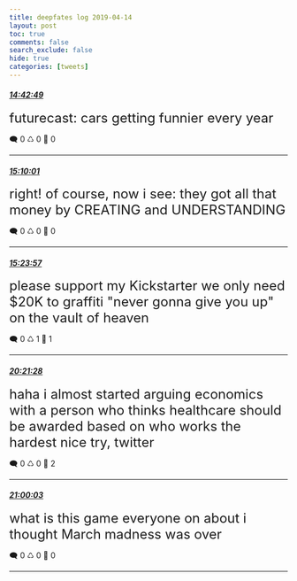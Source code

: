```yaml
---
title: deepfates log 2019-04-14
layout: post
toc: true
comments: false
search_exclude: false
hide: true
categories: [tweets]
---
```



#### <a href = "https://twitter.com/deepfates/status/1117528659189833728">*14:42:49*</a>

<font size="5">futurecast: cars getting funnier every year</font>



🗨️ 0 ♺ 0 🤍  0   

---
    
#### <a href = "https://twitter.com/deepfates/status/1117535503429947393">*15:10:01*</a>

<font size="5">right! of course, now i see: they got all that money by CREATING and UNDERSTANDING</font>



🗨️ 0 ♺ 0 🤍  0   

---
    
#### <a href = "https://twitter.com/deepfates/status/1117539011227082752">*15:23:57*</a>

<font size="5">please support my Kickstarter we only need $20K to graffiti "never gonna give you up" on the vault of heaven</font>



🗨️ 0 ♺ 1 🤍  1   

---
    
#### <a href = "https://twitter.com/deepfates/status/1117613884565704705">*20:21:28*</a>

<font size="5">haha i almost started arguing economics with a person who thinks healthcare should be awarded based on who works the hardest  nice try, twitter</font>



🗨️ 0 ♺ 0 🤍  2   

---
    
#### <a href = "https://twitter.com/deepfates/status/1117623593817350144">*21:00:03*</a>

<font size="5">what is this game everyone on about i thought March madness was over</font>



🗨️ 0 ♺ 0 🤍  0   

---
    
            



